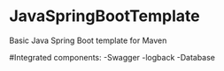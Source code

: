 # JavaSpringBootTemplate
Basic Java Spring Boot template for Maven

#Integrated components:
-Swagger
-logback
-Database